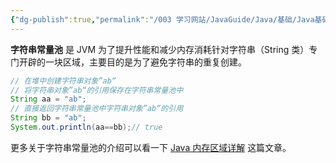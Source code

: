 ```yaml
---
{"dg-publish":true,"permalink":"/003 学习网站/JavaGuide/Java/基础/Java基础常见面试题总结（中）/String/字符串常量池的作用了解吗？/","created":"2024-05-08T10:10:41.792+08:00","updated":"2024-06-01T10:47:54.298+08:00"}
---
```


**字符串常量池** 是 JVM 为了提升性能和减少内存消耗针对字符串（String 类）专门开辟的一块区域，主要目的是为了避免字符串的重复创建。

```java
// 在堆中创建字符串对象”ab“
// 将字符串对象”ab“的引用保存在字符串常量池中
String aa = "ab";
// 直接返回字符串常量池中字符串对象”ab“的引用
String bb = "ab";
System.out.println(aa==bb);// true
```

更多关于字符串常量池的介绍可以看一下 [Java 内存区域详解](https://javaguide.cn/java/jvm/memory-area.html) 这篇文章。